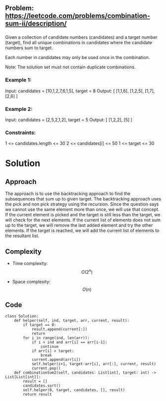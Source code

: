 ## Problem: https://leetcode.com/problems/combination-sum-ii/description/
### 
Given a collection of candidate numbers (candidates) and a target number (target), find all unique combinations in candidates where the candidate numbers sum to target.

Each number in candidates may only be used once in the combination.

Note: The solution set must not contain duplicate combinations.

### Example 1:
Input: candidates = [10,1,2,7,6,1,5], target = 8
Output: 
[
[1,1,6],
[1,2,5],
[1,7],
[2,6]
]

### Example 2:
Input: candidates = [2,5,2,1,2], target = 5
Output: 
[
[1,2,2],
[5]
]

### Constraints:
1 <= candidates.length <= 30
2 <= candidates[i] <= 50
1 <= target <= 30

# Solution

## Approach
The approach is to use the backtracking approach to find the subsequences that sum up to given target. The backtracking approach uses the pick and non pick strategy using the recursion. Since the question says we cannot use the same element more than once, we will use that concept. If the current element is picked and the target is still less than the target, we will check for the next elements. If the current list of elements does not sum up to the target, we will remove the last added element and try the other elements. If the target is reached, we will add the current list of elements to the resultant list.

## Complexity
- Time complexity:
$$O(2^n)$$

- Space complexity:
$$O(n)$$

## Code
```python3 []
class Solution:
    def helper(self, ind, target, arr, current, result):
        if target == 0:
            result.append(current[:])
            return
        for i in range(ind, len(arr)):
            if i > ind and arr[i] == arr[i-1]:
                continue
            if arr[i] > target:
                break
            current.append(arr[i])
            self.helper(i+1, target-arr[i], arr[:], current, result)
            current.pop()
    def combinationSum2(self, candidates: List[int], target: int) -> List[List[int]]:
        result = []
        candidates.sort()
        self.helper(0, target, candidates, [], result)
        return result
```
